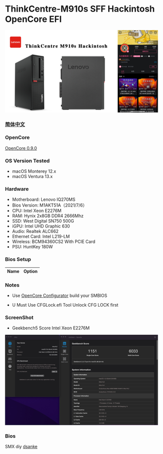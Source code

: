 # ThinkCentre-M910s SFF Hackintosh OpenCore EFI

![image](ScreenShot/M910s.png)

### [简体中文](README.zh_CN.md)

### OpenCore

[OpenCore 0.9.0](https://github.com/acidanthera/OpenCorePkg)

### OS Version Tested

- macOS Monterey 12.x
- macOS Ventura  13.x 

### Hardware

- Motherboard: Lenovo IQ270MS
- Bios Version: M1AKT51A（2021/7/6）
- CPU: Intel Xeon E2276M
- RAM: Hynix  2x8GB DDR4 2666Mhz
- SSD: West Digital SN750 500G
- iGPU: Intel UHD Graphic 630
- Audio: Realtek ALC662
- Ethernet Card: Intel L219-LM
- Wireless: BCM94360CS2 With PCIE Card
- PSU: HuntKey 180W

### Bios Setup

| Name | Option |
| ----- | --- |


### Notes
 - Use [OpenCore Configurator](https://mackie100projects.altervista.org/opencore-configurator/) build your SMBIOS
 
 - U Must Use CFGLock.efi Tool Unlock CFG LOCK first
 

### ScreenShot 

- Geekbench5 Score Intel Xeon E2276M

![image](ScreenShot/geekbench.JPG)


### Bios

SMX diy [dsanke](http://www.smxdiy.com/thread-1299-1-1.html)


